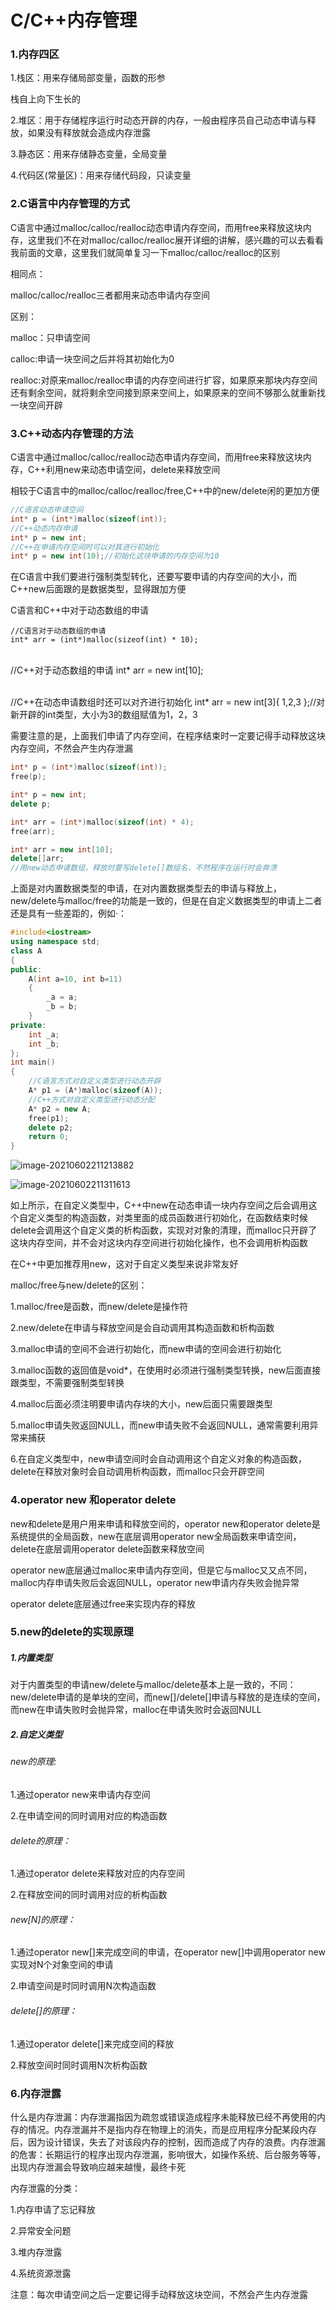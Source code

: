# C/C++内存管理

### 1.内存四区

1.栈区：用来存储局部变量，函数的形参

栈自上向下生长的

2.堆区：用于存储程序运行时动态开辟的内存，一般由程序员自己动态申请与释放，如果没有释放就会造成内存泄露

3.静态区：用来存储静态变量，全局变量

4.代码区(常量区)：用来存储代码段，只读变量

### 2.C语言中内存管理的方式

C语言中通过malloc/calloc/realloc动态申请内存空间，而用free来释放这块内存，这里我们不在对malloc/calloc/realloc展开详细的讲解，感兴趣的可以去看看我前面的文章，这里我们就简单复习一下malloc/calloc/realloc的区别

相同点：

malloc/calloc/realloc三者都用来动态申请内存空间

区别：

malloc：只申请空间

calloc:申请一块空间之后并将其初始化为0

realloc:对原来malloc/realloc申请的内存空间进行扩容，如果原来那块内存空间还有剩余空间，就将剩余空间接到原来空间上，如果原来的空间不够那么就重新找一块空间开辟

### 3.C++动态内存管理的方法

C语言中通过malloc/calloc/realloc动态申请内存空间，而用free来释放这块内存，C++利用new来动态申请空间，delete来释放空间

相较于C语言中的malloc/calloc/realloc/free,C++中的new/delete闲的更加方便

```cpp
//C语言动态申请空间
int* p = (int*)malloc(sizeof(int));
//C++动态内存申请
int* p = new int;
//C++在申请内存空间时可以对其进行初始化
int* p = new int(10);//初始化这块申请的内存空间为10
```

在C语言中我们要进行强制类型转化，还要写要申请的内存空间的大小，而C++new后面跟的是数据类型，显得跟加方便

C语言和C++中对于动态数组的申请

	//C语言对于动态数组的申请
	int* arr = (int*)malloc(sizeof(int) * 10);


​	
	//C++对于动态数组的申请
	int* arr = new int[10];


​	
	//C++在动态申请数组时还可以对齐进行初始化
	int* arr = new int[3]{ 1,2,3 };//对新开辟的int类型，大小为3的数组赋值为1，2，3

需要注意的是，上面我们申请了内存空间，在程序结束时一定要记得手动释放这块内存空间，不然会产生内存泄漏

```cpp
int* p = (int*)malloc(sizeof(int));
free(p);

int* p = new int;
delete p;

int* arr = (int*)malloc(sizeof(int) * 4);
free(arr);

int* arr = new int[10];
delete[]arr;
//用new动态申请数组，释放时要写delete[]数组名，不然程序在运行时会奔溃
```

上面是对内置数据类型的申请，在对内置数据类型去的申请与释放上，new/delete与malloc/free的功能是一致的，但是在自定义数据类型的申请上二者还是具有一些差距的，例如·：

```cpp
#include<iostream>
using namespace std;
class A
{
public:
	A(int a=10, int b=11)
	{
		_a = a;
		_b = b;
	}
private:
	int _a;
	int _b;
};
int main()
{
	//C语言方式对自定义类型进行动态开辟
	A* p1 = (A*)malloc(sizeof(A));
	//C++方式对自定义类型进行动态分配
	A* p2 = new A;
    free(p1);
    delete p2;
	return 0;
}
```

![image-20210602211213882](C:\Users\史金伟\AppData\Roaming\Typora\typora-user-images\image-20210602211213882.png)

![image-20210602211311613](C:\Users\史金伟\AppData\Roaming\Typora\typora-user-images\image-20210602211311613.png)

如上所示，在自定义类型中，C++中new在动态申请一块内存空间之后会调用这个自定义类型的构造函数，对类里面的成员函数进行初始化，在函数结束时候delete会调用这个自定义类的析构函数，实现对对象的清理，而malloc只开辟了这块内存空间，并不会对这块内存空间进行初始化操作，也不会调用析构函数

在C++中更加推荐用new，这对于自定义类型来说非常友好

malloc/free与new/delete的区别：

1.malloc/free是函数，而new/delete是操作符

2.new/delete在申请与释放空间是会自动调用其构造函数和析构函数

3.malloc申请的空间不会进行初始化，而new申请的空间会进行初始化

3.malloc函数的返回值是void*，在使用时必须进行强制类型转换，new后面直接跟类型，不需要强制类型转换

4.malloc后面必须注明要申请内存块的大小，new后面只需要跟类型

5.malloc申请失败返回NULL，而new申请失败不会返回NULL，通常需要利用异常来捕获

6.在自定义类型中，new申请空间时会自动调用这个自定义对象的构造函数，delete在释放对象时会自动调用析构函数，而malloc只会开辟空间

### 4.operator new 和operator delete

new和delete是用户用来申请和释放空间的，operator new和operator delete是系统提供的全局函数，new在底层调用operator new全局函数来申请空间，delete在底层调用operator delete函数来释放空间

operator new底层通过malloc来申请内存空间，但是它与malloc又又点不同，malloc内存申请失败后会返回NULL，operator new申请内存失败会抛异常

operator delete底层通过free来实现内存的释放

### 5.new的delete的实现原理

##### 1.内置类型

对于内置类型的申请new/delete与malloc/delete基本上是一致的，不同：new/delete申请的是单块的空间，而new[]/delete[]申请与释放的是连续的空间，而new在申请失败时会抛异常，malloc在申请失败时会返回NULL

##### 2.自定义类型

###### new的原理:

1.通过operator new来申请内存空间

2.在申请空间的同时调用对应的构造函数

###### delete的原理：

1.通过operator delete来释放对应的内存空间

2.在释放空间的同时调用对应的析构函数

###### new[N]的原理：

1.通过operator new[]来完成空间的申请，在operator new[]中调用operator new实现对N个对象空间的申请

2.申请空间是时同时调用N次构造函数

###### delete[]的原理：

1.通过operator delete[]来完成空间的释放

2.释放空间时同时调用N次析构函数

### 6.内存泄露

什么是内存泄漏：内存泄漏指因为疏忽或错误造成程序未能释放已经不再使用的内存的情况。内存泄漏并不是指内存在物理上的消失，而是应用程序分配某段内存后，因为设计错误，失去了对该段内存的控制，因而造成了内存的浪费。内存泄漏的危害：长期运行的程序出现内存泄漏，影响很大，如操作系统、后台服务等等，出现内存泄漏会导致响应越来越慢，最终卡死

内存泄露的分类：

1.内存申请了忘记释放

2.异常安全问题

3.堆内存泄露

4.系统资源泄露

注意：每次申请空间之后一定要记得手动释放这块空间，不然会产生内存泄露
